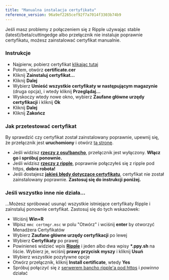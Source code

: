 ```yaml
---
title: "Manualna instalacja certyfikatu"
reference_version: 96a9ef2265cef92f7a7014f3303b74b9
---
```

Jeśli masz problemy z połączeniem się z Ripple używając stable (latest)/beta/cuttingedge albo przełącznik nie instaluje poprawnie certyfikatu, możesz zainstalować certyfikat manualnie.

### Instrukcje
- Najpierw, pobierz certyfikat [klikając tutaj](https://zxq.co/ripple/ripple-server-switcher/-/raw/master/RippleServerSwitcher/Resources/ripple.cer?inline=false)
- Potem, otwórz **certificate.cer**
- Kliknij **Zainstaluj certyfikat...**
- Kliknij **Dalej**
- Wybierz **Umieść wszystkie certyfikaty w następującym magazynie** (druga opcja), i wtedy kliknij **Przeglądaj...**
- Wyskoczy wtedy nowe okno, wybierz **Zaufane główne urzędy certyfikacji** i kliknij **Ok**
- Kliknij **Dalej**
- Kliknij **Zakończ**

### Jak przetestować certyfikat
By sprawdzić czy certyfikat został zainstalowany poprawnie, upewnij się, że przełącznik jest **uruchomiony** i otwórz [tą stronę](https://c.ppy.sh).  

- Jeśli widzisz **[rzeczy z osu!bancho](http://y.zxq.co/ubfzty.png)**, przełącznik jest wyłączony. **Włącz go i spróbuj ponownie.**  
- Jeśli widzisz **[rzeczy z ripple](http://y.zxq.co/zphobw.png)**, poprawnie połączyłeś się z ripple pod https, **dobra robota!**  
- Jeśli dostajesz **[jakieś błędy dotyczące certyfikatu](http://y.zxq.co/reaueu.png)**, certyfikat nie został zainstalowany poprawnie. **Zastosuj się do instrukcji poniżej.**  

### Jeśli wszystko inne nie działa...
...Możesz spróbować usunąć wszystkie istniejące certyfikaty Ripple i zainstaluj ponownie certyfikat. Zastosuj się do tych wskazówek:

- Wciśnij **Win+R**  
- Wpisz `mmc certmgr.msc` w polu "Otwórz" i wciśnij **enter** by otworzyć Menadżera Certyfikatów  
- Wybierz **Zaufane główne urzędy certyfikacji** po lewej  
- Wybierz **Certyfikaty** po prawej 
- Powinieneś widzieć wpis **[Ripple](http://y.zxq.co/bbyxev.png)** i jeden albo dwa wpisy **\*.ppy.sh** na liście. Wybierz je, wciśnij **prawy przycisk myszy** i kliknij **Usuń**  
- Wybierz wszystkie pozytywne opcje  
- Otwórz przełącznik, kliknij **Install certificate**, wtedy **Yes**  
- Spróbuj połączyć się z [ serwerem bancho ripple'a pod https](https://c.ppy.sh/) i _powinno_ działać  
